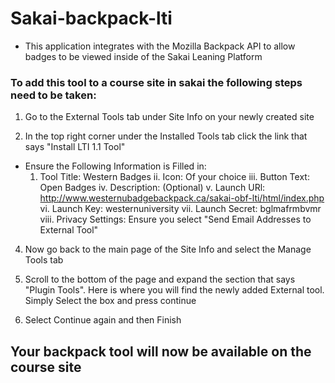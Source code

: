 # Sakai-backpack-lti #

* This application integrates with the Mozilla Backpack API to allow badges to be viewed inside of the Sakai Leaning Platform


### To add this tool to a course site in sakai the following steps need to be taken: ###


1. Go to the External Tools tab under Site Info on your newly created site

2. In the top right corner under the Installed Tools tab click the link that says "Install LTI 1.1 Tool"

* Ensure the Following Information is Filled in:
    1. Tool Title: Western Badges
    ii. Icon: Of your choice
    iii. Button Text: Open Badges
    iv. Description: (Optional)
    v. Launch URl: http://www.westernubadgebackpack.ca/sakai-obf-lti/html/index.php
    vi. Launch Key: westernuniversity
    vii. Launch Secret: bglmafrmbvmr
    viii. Privacy Settings: Ensure you select "Send Email Addresses to External Tool"
     
4. Now go back to the main page of the Site Info and select the Manage Tools tab

5. Scroll to the bottom of the page and expand the section that says "Plugin Tools". Here is where you will find the newly added External tool. Simply Select the box and press continue

6. Select Continue again and then Finish

## Your backpack tool will now be available on the course site ##
